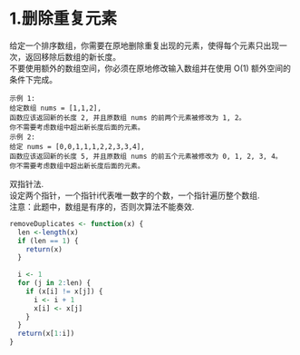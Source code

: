 # 1.删除重复元素    
给定一个排序数组，你需要在原地删除重复出现的元素，使得每个元素只出现一次，返回移除后数组的新长度。  
不要使用额外的数组空间，你必须在原地修改输入数组并在使用 O(1) 额外空间的条件下完成。  
```
示例 1:
给定数组 nums = [1,1,2], 
函数应该返回新的长度 2, 并且原数组 nums 的前两个元素被修改为 1, 2。 
你不需要考虑数组中超出新长度后面的元素。  
示例 2:  
给定 nums = [0,0,1,1,1,2,2,3,3,4],  
函数应该返回新的长度 5, 并且原数组 nums 的前五个元素被修改为 0, 1, 2, 3, 4。  
你不需要考虑数组中超出新长度后面的元素。  
```
双指针法.  
设定两个指针，一个指针i代表唯一数字的个数，一个指针遍历整个数组.  
注意：此题中，数组是有序的，否则次算法不能奏效.  
```r
removeDuplicates <- function(x) {
  len <-length(x)
  if (len == 1) {
    return(x)
  }
  
  i <- 1
  for (j in 2:len) {
    if (x[i] != x[j]) {
      i <- i + 1
      x[i] <- x[j]
    }
  }
  return(x[1:i])
}
```
